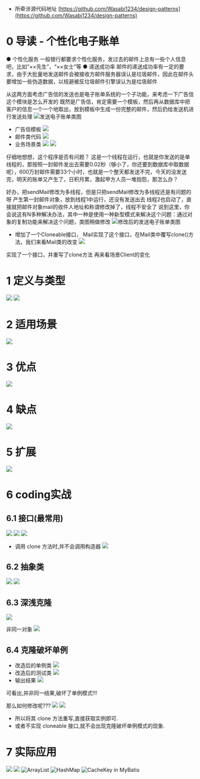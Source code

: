 - 所牵涉源代码地址
    [https://github.com/Wasabi1234/design-patterns](https://github.com/Wasabi1234/design-patterns)

# 0 导读 - 个性化电子账单
● 个性化服务
一般银行都要求个性化服务，发过去的邮件上总有一些个人信息吧，比如“××先生”，“××女士”等
● 递送成功率
邮件的递送成功率有一定的要求，由于大批量地发送邮件会被接收方邮件服务器误认是垃圾邮件，因此在邮件头要增加一些伪造数据，以规避被反垃圾邮件引擎误认为是垃圾邮件

从这两方面考虑广告信的发送也是电子账单系统的一个子功能，来考虑一下广告信这个模块是怎么开发的
既然是广告信，肯定需要一个模板，然后再从数据库中把客户的信息一个一个地取出，放到模板中生成一份完整的邮件，然后扔给发送机进行发送处理
![发送电子账单类图
](https://upload-images.jianshu.io/upload_images/4685968-447b7ebeff479656.png?imageMogr2/auto-orient/strip%7CimageView2/2/w/1240)
- 广告信模板
![](https://upload-images.jianshu.io/upload_images/4685968-350b2ca5c462b647.png?imageMogr2/auto-orient/strip%7CimageView2/2/w/1240)
- 邮件类代码
![](https://upload-images.jianshu.io/upload_images/4685968-957e1ad1b6914365.png?imageMogr2/auto-orient/strip%7CimageView2/2/w/1240)
- 业务场景类
![](https://upload-images.jianshu.io/upload_images/4685968-2753371b0545e806.png?imageMogr2/auto-orient/strip%7CimageView2/2/w/1240)
![](https://upload-images.jianshu.io/upload_images/4685968-0c1ee4237679e8be.png?imageMogr2/auto-orient/strip%7CimageView2/2/w/1240)

仔细地想想，这个程序是否有问题？
这是一个线程在运行，也就是你发送的是单线程的，那按照一封邮件发出去需要0.02秒（够小了，你还要到数据库中取数据呢），600万封邮件需要33个小时，也就是一个整天都发送不完，今天的没发送完，明天的账单又产生了，日积月累，激起甲方人员一堆抱怨，那怎么办？

好办，把sendMail修改为多线程，但是只把sendMail修改为多线程还是有问题的呀
产生第一封邮件对象，放到线程1中运行，还没有发送出去
线程2也启动了，直接就把邮件对象mail的收件人地址和称谓修改掉了，线程不安全了
说到这里，你会说这有N多种解决办法，其中一种是使用一种新型模式来解决这个问题：通过对象的复制功能来解决这个问题，类图稍做修改
![修改后的发送电子账单类图](https://upload-images.jianshu.io/upload_images/4685968-078fcfbb581d6fac.png?imageMogr2/auto-orient/strip%7CimageView2/2/w/1240)
- 增加了一个Cloneable接口， Mail实现了这个接口，在Mail类中覆写clone()方法，我们来看Mail类的改变
![](https://upload-images.jianshu.io/upload_images/4685968-b83c08014f4c44de.png?imageMogr2/auto-orient/strip%7CimageView2/2/w/1240)

实现了一个接口，并重写了clone方法
再来看场景Client的变化


# 1 定义与类型
![](https://upload-images.jianshu.io/upload_images/4685968-a1d38f3378acf4b0.png?imageMogr2/auto-orient/strip%7CimageView2/2/w/1240)
![](https://upload-images.jianshu.io/upload_images/4685968-162621f0d296a28b.png?imageMogr2/auto-orient/strip%7CimageView2/2/w/1240)

# 2 适用场景
![](https://upload-images.jianshu.io/upload_images/4685968-48304acb4116a310.png?imageMogr2/auto-orient/strip%7CimageView2/2/w/1240)

# 3 优点
![](https://upload-images.jianshu.io/upload_images/4685968-c2bd39669d2830f0.png?imageMogr2/auto-orient/strip%7CimageView2/2/w/1240)

# 4 缺点
![](https://upload-images.jianshu.io/upload_images/4685968-5520e35128ed510d.png?imageMogr2/auto-orient/strip%7CimageView2/2/w/1240)

# 5 扩展
![](https://upload-images.jianshu.io/upload_images/4685968-841a9228371131a2.png?imageMogr2/auto-orient/strip%7CimageView2/2/w/1240)

# 6 coding实战
## 6.1 接口(最常用)
![](https://upload-images.jianshu.io/upload_images/4685968-4a1ffb97fe8f3a97.png?imageMogr2/auto-orient/strip%7CimageView2/2/w/1240)
![](https://upload-images.jianshu.io/upload_images/4685968-056d66f338dcce84.png?imageMogr2/auto-orient/strip%7CimageView2/2/w/1240)
![](https://upload-images.jianshu.io/upload_images/4685968-758b95a3fa52022a.png?imageMogr2/auto-orient/strip%7CimageView2/2/w/1240)
- 调用 clone 方法时,并不会调用构造器
![](https://upload-images.jianshu.io/upload_images/4685968-94a22f63277ca720.png?imageMogr2/auto-orient/strip%7CimageView2/2/w/1240)

## 6.2 抽象类
![](https://upload-images.jianshu.io/upload_images/4685968-89384e7eb3307b71.png?imageMogr2/auto-orient/strip%7CimageView2/2/w/1240)
![](https://upload-images.jianshu.io/upload_images/4685968-97dda17ff925f939.png?imageMogr2/auto-orient/strip%7CimageView2/2/w/1240)

##  6.3 深浅克隆
![](https://upload-images.jianshu.io/upload_images/4685968-763bfc87be0c74dc.png?imageMogr2/auto-orient/strip%7CimageView2/2/w/1240)

非同一对象
![](https://upload-images.jianshu.io/upload_images/4685968-05237b47a456f728.png?imageMogr2/auto-orient/strip%7CimageView2/2/w/1240)

## 6.4 克隆破坏单例
- 改造后的单例类
![](https://upload-images.jianshu.io/upload_images/4685968-0f2331a565dd0020.png?imageMogr2/auto-orient/strip%7CimageView2/2/w/1240)
- 改造后的测试类
![](https://upload-images.jianshu.io/upload_images/4685968-1a987e4fe0e8ccec.png?imageMogr2/auto-orient/strip%7CimageView2/2/w/1240)
- 输出结果
![](https://upload-images.jianshu.io/upload_images/4685968-ca45c4361948ff50.png?imageMogr2/auto-orient/strip%7CimageView2/2/w/1240)

可看出,并非同一结果,破坏了单例模式!!!

那么如何修改呢???
![](https://upload-images.jianshu.io/upload_images/4685968-c77da0751c73f8c6.png?imageMogr2/auto-orient/strip%7CimageView2/2/w/1240)
![](https://upload-images.jianshu.io/upload_images/4685968-c870b6dec26266e3.png?imageMogr2/auto-orient/strip%7CimageView2/2/w/1240)

- 所以将其 clone 方法重写,直接获取实例即可.
- 或者不实现 cloneable 接口,就不会出现克隆破坏单例模式的现象.

# 7 实际应用
![](https://upload-images.jianshu.io/upload_images/4685968-3a085cc24a8df399.png?imageMogr2/auto-orient/strip%7CimageView2/2/w/1240)
![](https://upload-images.jianshu.io/upload_images/4685968-11755d686ccab05b.png?imageMogr2/auto-orient/strip%7CimageView2/2/w/1240)
![ArrayList](https://upload-images.jianshu.io/upload_images/4685968-e7eb3c8f98e5bc1f.png?imageMogr2/auto-orient/strip%7CimageView2/2/w/1240)
![HashMap](https://upload-images.jianshu.io/upload_images/4685968-72510c2d11881a7f.png?imageMogr2/auto-orient/strip%7CimageView2/2/w/1240)
![CacheKey in MyBatis](https://upload-images.jianshu.io/upload_images/4685968-08c9a9611ffac002.png?imageMogr2/auto-orient/strip%7CimageView2/2/w/1240)
